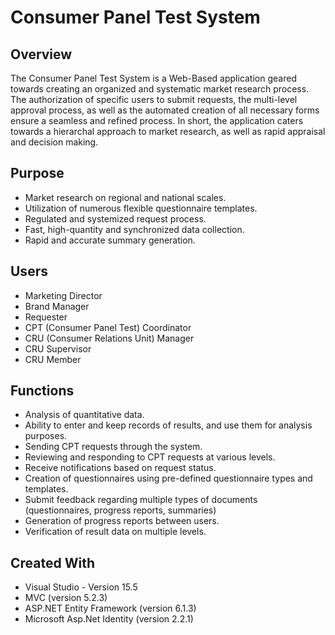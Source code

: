 # Consumer Panel Test System

## Overview
The Consumer Panel Test System is a Web-Based application geared towards creating an organized and systematic market research process. 
The authorization of specific users to submit requests, the multi-level approval process, as well as the automated creation of all 
necessary forms ensure a seamless and refined process. In short, the application caters towards a hierarchal approach to market research, as well as rapid appraisal and decision making.

## Purpose
* Market research on regional and national scales.
* Utilization of numerous flexible questionnaire templates.
* Regulated and systemized request process.
* Fast, high-quantity and synchronized data collection.
* Rapid and accurate summary generation.

## Users
* Marketing Director
* Brand Manager
* Requester
* CPT (Consumer Panel Test) Coordinator
* CRU (Consumer Relations Unit) Manager
* CRU Supervisor 
* CRU Member

## Functions
* Analysis of quantitative data.
* Ability to enter and keep records of results, and use them for analysis purposes.
* Sending CPT requests through the system.
* Reviewing and responding to CPT requests at various levels.
* Receive notifications based on request status.
* Creation of questionnaires using pre-defined questionnaire types and templates.
* Submit feedback regarding multiple types of documents (questionnaires, progress reports, summaries)
* Generation of progress reports between users.
* Verification of result data on multiple levels.

## Created With
* Visual Studio - Version 15.5
* MVC (version 5.2.3)
* ASP.NET Entity Framework (version 6.1.3)
* Microsoft Asp.Net Identity (version 2.2.1)
